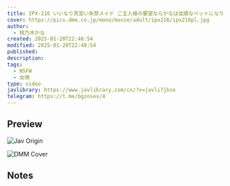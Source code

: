 ```yaml
---
title: IPX-216 いいなり見習い失禁メイド ご主人様の要望ならかなは従順なペットになります 桃乃木かな
cover: https://pics.dmm.co.jp/mono/movie/adult/ipx216/ipx216pl.jpg
author:
  - 桃乃木かな
created: 2025-01-20T22:48:54
modified: 2025-01-20T22:48:54
published: 
description: 
tags:
  - NSFW
  - 女佣
type: video
javlibrary: https://www.javlibrary.com/cn/?v=javli7jbse
telegram: https://t.me/bgzosex/4
---
```

## Preview

![Jav Origin](http://img24.pixhost.to/images/79/84014015_i379162.jpg)

![DMM Cover](https://pics.dmm.co.jp/mono/movie/adult/ipx216/ipx216pl.jpg)

## Notes

